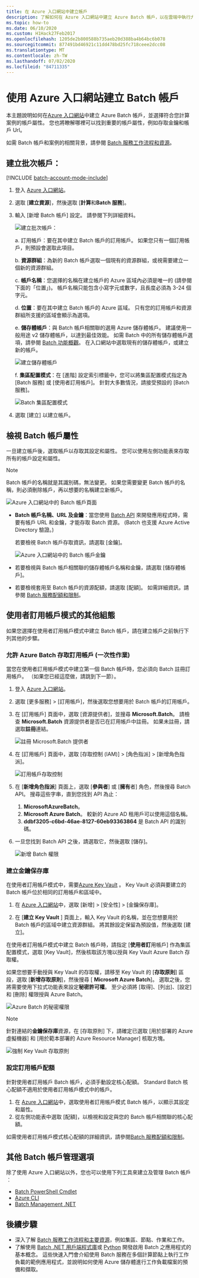 ```yaml
---
title: 在 Azure 入口網站中建立帳戶
description: 了解如何在 Azure 入口網站中建立 Azure Batch 帳戶，以在雲端中執行大規模的平行工作負載
ms.topic: how-to
ms.date: 06/10/2020
ms.custom: H1Hack27Feb2017
ms.openlocfilehash: 1205de2b800588b735aeb20d388ba4b64bc6b078
ms.sourcegitcommit: 877491bd46921c11dd478bd25fc718ceee2dcc08
ms.translationtype: MT
ms.contentlocale: zh-TW
ms.lasthandoff: 07/02/2020
ms.locfileid: "84711335"
---
```

# <a name="create-a-batch-account-with-the-azure-portal"></a>使用 Azure 入口網站建立 Batch 帳戶

本主題說明如何在[Azure 入口網站](https://portal.azure.com)中建立 Azure Batch 帳戶，並選擇符合您計算案例的帳戶屬性。 您也將瞭解哪裡可以找到重要的帳戶屬性，例如存取金鑰和帳戶 Url。

如需 Batch 帳戶和案例的相關背景，請參閱 [Batch 服務工作流程和資源](batch-service-workflow-features.md)。

## <a name="create-a-batch-account"></a>建立批次帳戶：

[!INCLUDE [batch-account-mode-include](../../includes/batch-account-mode-include.md)]

1. 登入 [Azure 入口網站](https://portal.azure.com)。

1. 選取 [**建立資源**]，然後選取 [**計算**和**Batch 服務**]。

1. 輸入 [新增 Batch 帳戶] 設定。 請參閱下列詳細資料。

    ![建立批次帳戶：][account_portal]

    a. 訂用帳戶：要在其中建立 Batch 帳戶的訂用帳戶。 如果您只有一個訂用帳戶，則預設會選取此項目。

    b. **資源群組**：為新的 Batch 帳戶選取一個現有的資源群組，或視需要建立一個新的資源群組。

    c. **帳戶名稱**：您選擇的名稱在建立帳戶的 Azure 區域內必須是唯一的 (請參閱下面的「位置」)。 帳戶名稱只能包含小寫字元或數字，且長度必須為 3-24 個字元。

    d. **位置**：要在其中建立 Batch 帳戶的 Azure 區域。 只有您的訂用帳戶和資源群組所支援的區域會顯示為選項。

    e. **儲存體帳戶**：與 Batch 帳戶相關聯的選用 Azure 儲存體帳戶。 建議使用一般用途 v2 儲存體帳戶，以達到最佳效能。 如需 Batch 中的所有儲存體帳戶選項，請參閱 [Batch 功能概觀](accounts.md#azure-storage-accounts)。 在入口網站中選取現有的儲存體帳戶，或建立新的帳戶。

      ![建立儲存體帳戶][storage_account]

    f. **集區配置模式**：在 [進階] 設定索引標籤中，您可以將集區配置模式指定為 [Batch 服務] 或 [使用者訂用帳戶]。 針對大多數情況，請接受預設的 [Batch 服務]。

      ![Batch 集區配置模式][pool_allocation]

1. 選取 [建立] 以建立帳戶。

## <a name="view-batch-account-properties"></a>檢視 Batch 帳戶屬性

一旦建立帳戶後，選取帳戶以存取其設定和屬性。 您可以使用左側功能表來存取所有的帳戶設定和屬性。

> [!NOTE]
> Batch 帳戶的名稱就是其識別碼，無法變更。 如果您需要變更 Batch 帳戶的名稱，則必須刪除帳戶，再以想要的名稱建立新帳戶。

![Azure 入口網站中的 Batch 帳戶頁面][account_blade]

* **Batch 帳戶名稱、URL 及金鑰**：當您使用 [Batch API](batch-apis-tools.md#azure-accounts-for-batch-development) 來開發應用程式時，需要有帳戶 URL 和金鑰，才能存取 Batch 資源。 (Batch 也支援 Azure Active Directory 驗證。)

    若要檢視 Batch 帳戶存取資訊，請選取 [金鑰]。

    ![Azure 入口網站中的 Batch 帳戶金鑰][account_keys]

* 若要檢視與 Batch 帳戶相關聯的儲存體帳戶名稱和金鑰，請選取 [儲存體帳戶]。

* 若要檢視套用至 Batch 帳戶的資源配額，請選取 [配額]。 如需詳細資訊，請參閱 [Batch 服務配額和限制](batch-quota-limit.md)。

## <a name="additional-configuration-for-user-subscription-mode"></a>使用者訂用帳戶模式的其他組態

如果您選擇在使用者訂用帳戶模式中建立 Batch 帳戶，請在建立帳戶之前執行下列其他的步驟。

### <a name="allow-azure-batch-to-access-the-subscription-one-time-operation"></a>允許 Azure Batch 存取訂用帳戶 (一次性作業)

當您在使用者訂用帳戶模式中建立第一個 Batch 帳戶時，您必須向 Batch 註冊訂用帳戶。 （如果您已經這麼做，請跳到下一節）。

1. 登入 [Azure 入口網站](https://portal.azure.com)。

1. 選取 [更多服務] > [訂用帳戶]，然後選取您想要用於 Batch 帳戶的訂用帳戶。

1. 在 [訂用帳戶] 頁面中，選取 [資源提供者]，並搜尋 **Microsoft.Batch**。 請檢查 **Microsoft.Batch** 資源提供者是否已在訂用帳戶中註冊。 如果未註冊，請選取**註冊**連結。

    ![註冊 Microsoft.Batch 提供者][register_provider]

1. 在 [訂用帳戶] 頁面中，選取 [存取控制 (IAM)] > [角色指派] > [新增角色指派]。

    ![訂用帳戶存取控制][subscription_access]

1. 在 [**新增角色指派**] 頁面上，選取 [**參與者**] 或 [**擁有**者] 角色，然後搜尋 Batch API。 搜尋這些字串，直到您找到 API 為止：
    1. **MicrosoftAzureBatch**。
    1. **Microsoft Azure Batch**。 較新的 Azure AD 租用戶可以使用這個名稱。
    1. **ddbf3205-c6bd-46ae-8127-60eb93363864** 是 Batch API 的識別碼。

1. 一旦您找到 Batch API 之後，請選取它，然後選取 [儲存]。

    ![新增 Batch 權限][add_permission]

### <a name="create-a-key-vault"></a>建立金鑰保存庫

在使用者訂用帳戶模式中，需要[Azure Key Vault](../key-vault/general/overview.md) 。 Key Vault 必須與要建立的 Batch 帳戶位於相同的訂用帳戶和區域中。 

1. 在 [Azure 入口網站](https://portal.azure.com)中，選取 [新增] > [安全性] > [金鑰保存庫]。

1. 在 [**建立 Key Vault** ] 頁面上，輸入 Key Vault 的名稱，並在您想要用於 Batch 帳戶的區域中建立資源群組。 將其餘設定保留為預設值，然後選取 [建立]。

在使用者訂用帳戶模式中建立 Batch 帳戶時，請指定 [**使用者訂**用帳戶] 作為集區配置模式，選取 [Key Vault]，然後核取該方塊以授與 Key Vault Azure Batch 存取權。

如果您想要手動授與 Key Vault 的存取權，請移至 Key Vault 的 [**存取原則**] 區段，選取 [**新增存取原則**]，然後搜尋 [ **Microsoft Azure Batch**]。 選取之後，您將需要使用下拉式功能表來設定**秘密許可權**。 至少必須將 [取得]、[列出]、[設定] 和 [刪除] 權限授與 Azure Batch。

![Azure Batch 的秘密權限](./media/batch-account-create-portal/secret-permissions.png)

> [!NOTE]
> 針對連結的**金鑰保存庫**資源，在 [存取原則] 下，請確定已選取 [用於部署的 Azure 虛擬機器] 和 [用於範本部署的 Azure Resource Manager] 核取方塊。
>
> ![強制 Key Vault 存取原則](./media/batch-account-create-portal/key-vault-access-policy.png)

### <a name="configure-subscription-quotas"></a>設定訂用帳戶配額

針對使用者訂用帳戶 Batch 帳戶，必須手動設定核心配額。 Standard Batch 核心配額不適用於使用者訂用帳戶模式中的帳戶。

1. 在 [Azure 入口網站](https://portal.azure.com)中，選取使用者訂用帳戶模式 Batch 帳戶，以顯示其設定和屬性。
1. 從左側功能表中選取 [配額]，以檢視和設定與您的 Batch 帳戶相關聯的核心配額。

如需使用者訂用帳戶模式核心配額的詳細資訊，請參閱[Batch 服務配額和限制](batch-quota-limit.md)。

## <a name="other-batch-account-management-options"></a>其他 Batch 帳戶管理選項

除了使用 Azure 入口網站以外，您也可以使用下列工具來建立及管理 Batch 帳戶︰

* [Batch PowerShell Cmdlet](batch-powershell-cmdlets-get-started.md)
* [Azure CLI](batch-cli-get-started.md)
* [Batch Management .NET](batch-management-dotnet.md)

## <a name="next-steps"></a>後續步驟

* 深入了解 [Batch 服務工作流程和主要資源](batch-service-workflow-features.md)，例如集區、節點、作業和工作。
* 了解使用 [Batch .NET 用戶端程式庫](quick-run-dotnet.md)或 [Python](quick-run-python.md) 開發啟用 Batch 之應用程式的基本概念。 這些快速入門會介紹使用 Batch 服務在多個計算節點上執行工作負載的範例應用程式，並說明如何使用 Azure 儲存體進行工作負載檔案的預備和擷取。

[account_blade]: ./media/batch-account-create-portal/batch_blade.png
[account_portal]: ./media/batch-account-create-portal/batch-account-portal.png
[pool_allocation]: ./media/batch-account-create-portal/batch-pool-allocation.png
[account_keys]: ./media/batch-account-create-portal/batch-account-keys.png
[storage_account]: ./media/batch-account-create-portal/storage_account.png
[subscription_access]: ./media/batch-account-create-portal/subscription_iam.png
[add_permission]: ./media/batch-account-create-portal/add_permission.png
[register_provider]: ./media/batch-account-create-portal/register_provider.png
